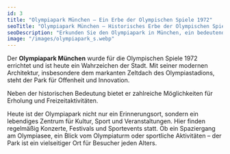 ```yaml
---
id: 3
title: "Olympiapark München – Ein Erbe der Olympischen Spiele 1972"
seoTitle: "Olympiapark München – Historisches Erbe der Olympischen Spiele 1972"
seoDescription: "Erkunden Sie den Olympiapark in München, ein bedeutendes Erbe der Olympischen Spiele 1972. Entdecken Sie die Architektur, Sehenswürdigkeiten und die Geschichte dieses ikonischen Ortes."
image: "/images/olympiapark_s.webp"
---
```


Der **Olympiapark München** wurde für die Olympischen Spiele 1972 errichtet und ist heute ein Wahrzeichen der Stadt. Mit seiner modernen Architektur, insbesondere dem markanten Zeltdach des Olympiastadions, steht der Park für Offenheit und Innovation. 

Neben der historischen Bedeutung bietet er zahlreiche Möglichkeiten für Erholung und Freizeitaktivitäten.

Heute ist der Olympiapark nicht nur ein Erinnerungsort, sondern ein lebendiges Zentrum für Kultur, Sport und Veranstaltungen. Hier finden regelmäßig Konzerte, Festivals und Sportevents statt. Ob ein Spaziergang am Olympiasee, ein Blick vom Olympiaturm oder sportliche Aktivitäten – der Park ist ein vielseitiger Ort für Besucher jeden Alters.
